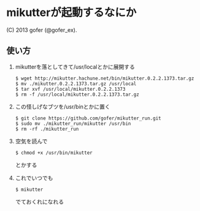 # mikutterが起動するなにか
(C) 2013 gofer (@gofer_ex).

## 使い方
<ol>
<li><p>
mikutterを落としてきて/usr/localとかに展開する
<code><pre>
$ wget http://mikutter.hachune.net/bin/mikutter.0.2.2.1373.tar.gz
$ mv ./mikutter.0.2.2.1373.tar.gz /usr/local
$ tar xvf /usr/local/mikutter.0.2.2.1373
$ rm -f /usr/local/mikutter.0.2.2.1373.tar.gz
</pre></code>
</p></li>

<li><p>
この怪しげなブツを/usr/binとかに置く
<code><pre>
$ git clone https://github.com/gofer/mikutter_run.git
$ sudo mv ./mikutter_run/mikutter /usr/bin
$ rm -rf ./mikutter_run
</pre></code>
</p></li>

<li><p>
空気を読んで
<code><pre>
$ chmod +x /usr/bin/mikutter
</pre></code>
とかする
</p></li>

<li><p>
これでいつでも
<code><pre>
$ mikutter
</pre></code>
でておくれになれる
</p></li>
</ol>
